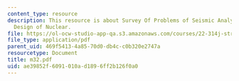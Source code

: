 ```yaml
---
content_type: resource
description: This resource is about Survey Of Problems of Seismic Analysis and Aseismic
  Design of Nuclear.
file: https://ol-ocw-studio-app-qa.s3.amazonaws.com/courses/22-314j-structural-mechanics-in-nuclear-power-technology-fall-2006/ae39852f6091010ad1896ff2b126f0a0_m32.pdf
file_type: application/pdf
parent_uid: 469f5413-4a85-70d0-db4c-c0b320e2747a
resourcetype: Document
title: m32.pdf
uid: ae39852f-6091-010a-d189-6ff2b126f0a0
---
```

